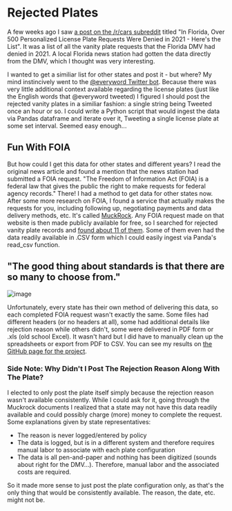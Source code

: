 # Rejected Plates
A few weeks ago I saw [a post on the /r/cars subreddit](https://www.reddit.com/r/cars/comments/siv6ik/in_florida_over_500_personalized_license_plate/) titled "In Florida, Over 500 Personalized License Plate Requests Were Denied in 2021 - Here's the List". It was a list of all the vanity plate requests that the Florida DMV had denied in 2021. A local Florida news station had gotten the data directly from the DMV, which I thought was very interesting. 

I wanted to get a similiar list for other states and post it - but where? My mind instincively went to the [@everyword Twitter bot](https://twitter.com/everyword?lang=en). Because there was very little additional context available regarding the license plates (just like the English words that @everyword tweeted) I figured I should post the rejected vanity plates in a similiar fashion: a single string being Tweeted once an hour or so. I could write a Python script that would ingest the data via Pandas dataframe and iterate over it, Tweeting a single license plate at some set interval. Seemed easy enough...

## Fun With FOIA
But how could I get this data for other states and different years? I read the original news article and found a mention that the news station had submitted a FOIA request. "The Freedom of Information Act (FOIA) is a federal law that gives the public the right to make requests for federal agency records." There! I had a method to get data for other states now. After some more research on FOIA, I found a service that actually makes the requests for you, including following up, negotiating payments and data delivery methods, etc. It's called [MuckRock](https://www.muckrock.com/). Any FOIA request made on that website is then made publicly available for free, so I searched for rejected vanity plate records and [found about 11 of them](https://www.muckrock.com/foi/list/?csrfmiddlewaretoken=LK03Lo11SnN2japNrxaSeW31ymquwbe1YHlxvpQ4Z8aOTRrH10vMyHX6UfX73P2F&q=license+plate+vanity&status=done&has_embargo=&has_crowdfund=&minimum_pages=&date_range_min=&date_range_max=&file_types=). Some of them even had the data readily available in .CSV form which I could easily ingest via Panda's read_csv function.

## "The good thing about standards is that there are so many to choose from."
![image](https://user-images.githubusercontent.com/28774550/156232090-b3d30300-4afb-43ee-9ad8-e1ba6cc03396.png)

Unfortunately, every state has their own method of delivering this data, so each completed FOIA request wasn't exactly the same. Some files had different headers (or no headers at all), some had additional details like rejection reason while others didn't, some were delivered in PDF form or .xls (old school Excel). It wasn't hard but I did have to manually clean up the spreadsheets or export from PDF to CSV. You can see my results on [the GitHub page for the project](https://github.com/perfectly-preserved-pie/rejectedplates/tree/main/States).

### Side Note: Why Didn't I Post The Rejection Reason Along With The Plate?
I elected to only post the plate itself simply because the rejection reason wasn't available consistently. While I could ask for it, going through the Muckrock documents I realized that a state may not have this data readily available and could possibly charge (more) money to complete the request. Some explanations given by state representatives:
 * The reason is never logged/entered by policy
 * The data is logged, but is in a different system and therefore requires manual labor to associate with each plate configuration
 * The data is all pen-and-paper and nothing has been digitized (sounds about right for the DMV...). Therefore, manual labor and the associated costs are required.

So it made more sense to just post the plate configuration only, as that's the only thing that would be consistently available. The reason, the date, etc. might not be.
